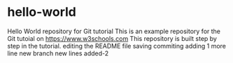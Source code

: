 # hello-world
Hello World repository for Git tutorial
This is an example repository for the Git tutoial on https://www.w3schools.com
This repository is built step by step in the tutorial.
editing the README file
saving
commiting
adding 1 more line
new branch
new lines added-2
